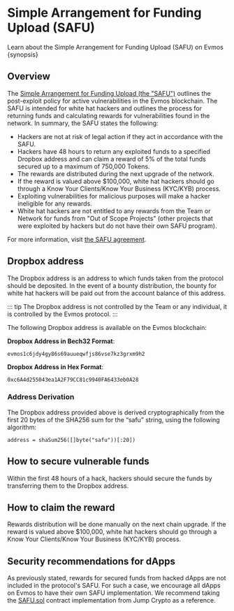 <!--
order: 3
-->

# Simple Arrangement for Funding Upload (SAFU)

Learn about the Simple Arrangement for Funding Upload (SAFU) on Evmos {synopsis}

## Overview

The [Simple Arrangement for Funding Upload (the "SAFU")](https://docs.google.com/document/d/1kyPn-uRQnCOjeCHjH6IRGGDOTMVHMLeQXeJql9MXnkw/edit#heading=h.vcatw1yk8om7) outlines the post-exploit policy for active vulnerabilities in the Evmos blockchain.
The SAFU is intended for white hat hackers and outlines the process for returning funds and calculating rewards for vulnerabilities found in the network.
In summary, the SAFU states the following:

* Hackers are not at risk of legal action if they act in accordance with the SAFU.
* Hackers have 48 hours to return any exploited funds to a specified Dropbox address and can claim a reward of 5% of the total funds secured up to a maximum of 750,000 Tokens.
* The rewards are distributed during the next upgrade of the network.
* If the reward is valued above $100,000, white hat hackers should go through a Know Your Clients/Know Your Business (KYC/KYB) process.
* Exploiting vulnerabilities for malicious purposes will make a hacker ineligible for any rewards.
* White hat hackers are not entitled to any rewards from the Team or Network for funds from "Out of Scope Projects" (other projects that were exploited by hackers but do not have their own SAFU program).

For more information, visit [the SAFU agreement](https://docs.google.com/document/d/1kyPn-uRQnCOjeCHjH6IRGGDOTMVHMLeQXeJql9MXnkw/edit#heading=h.vcatw1yk8om7).

## Dropbox address

The Dropbox address is an address to which funds taken from the protocol should be deposited.
In the event of a bounty distribution, the bounty for white hat hackers will be paid out from the account balance of this address.

::: tip
The Dropbox address is not controlled by the Team or any individual, it is controlled by the Evmos protocol.
:::

The following Dropbox address is available on the Evmos blockchain:

**Dropbox Address in Bech32 Format**: 

```shell
evmos1c6jdy4gy86s69auueqwfjs86vse7kz3grxm9h2
```

**Dropbox Address in Hex Format**: 

```shell
0xc6A4d255043ea1A2F79CC81c9940FA6433eb0A28
```

### Address Derivation

The Dropbox address provided above is derived cryptographically from the first 20 bytes of the SHA256 sum for the “safu” string, using the following algorithm:

```shell
address = shaSum256([]byte("safu"))[:20])
```

## How to secure vulnerable funds

Within the first 48 hours of a hack, hackers should secure the funds by transferring them to the Dropbox address. 

## How to claim the reward

Rewards distribution will be done manually on the next chain upgrade.
If the reward is valued above $100,000, white hat hackers should go through a Know Your Clients/Know Your Business (KYC/KYB) process.

## Security recommendations for dApps

As previously stated, rewards for secured funds from hacked dApps are not included in the protocol's SAFU.
For such a case, we encourage all dApps on Evmos to have their own SAFU implementation.
We recommend taking the [SAFU.sol](https://github.com/JumpCrypto/Safu/) contract implementation from Jump Crypto as a reference.
